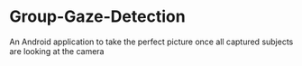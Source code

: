 # Group-Gaze-Detection
An Android application to take the perfect picture once all captured subjects are looking at the camera

